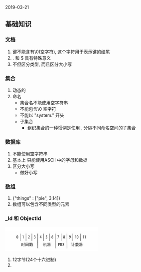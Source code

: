 2019-03-21

## 基础知识

### 文档
1. 键不能含有\0(空字符), 这个字符用于表示键的结尾
2. . 和 $ 具有特殊意义
3. 不但区分类型, 而且区分大小写

### 集合
1. 动态的
2. 命名
    - 集合名不能使用空字符串
    - 不能包含\0 空字符
    - 不能以 "system." 开头
    - 子集合
        - 组织集合的一种惯例是使用 . 分隔不同命名空间的子集合
        
### 数据库
1. 不能使用空字符串
2. 基本上 只能使用ASCII 中的字母和数据
3. 区分大小写
    - 做好小写

### 数组
1. {"things" : ["pie", 3.14]}
2. 数组可以包含不同类型的元素

### _Id 和 ObjectId
![](1.jpg)
1. 12字节(24个十六进制)
2. 


